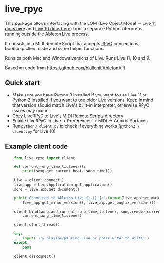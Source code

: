 
# live_rpyc

This package allows interfacing with the LOM (Live Object Model － [Live 11 docs here](https://structure-void.com/PythonLiveAPI_documentation/Live11.0.xml) and [Live 10 docs here](https://structure-void.com/PythonLiveAPI_documentation/Live10.1.19.xml)) from a separate Python interpreter running outside the Ableton Live process.

It consists in a MIDI Remote Script that accepts [RPyC](https://github.com/tomerfiliba/rpyc) connections, bootstrap client code and some helper functions.

Runs on both Mac and Windows versions of Live. Runs Live 11, 10 and 9.

Based on code from https://github.com/bkillenit/AbletonAPI


## Quick start

- Make sure you have Python 3 installed if you want to use Live 11 or Python 2 installed if you want to use older Live versions. Keep in mind that version should match Live's built-in interpreter, otherwise RPyC issues may occur.
- Copy LiveRPyC to Live's MIDI Remote Scripts directory
- Enable LiveRPyC in Live → Preferences → MIDI → Control Surfaces
- Run `python3 client.py` to check if everything works (`python2.7 client.py` for Live 10)


## Example client code

```Python
    from live_rpyc import client

    def current_song_time_listener():
        print(song.get_current_beats_song_time())

    Live = client.connect()
    live_app = Live.Application.get_application()
    song = live_app.get_document()

    print('Connected to Ableton Live {}.{}.{}'.format(live_app.get_major_version(),
        live_app.get_minor_version(), live_app.get_bugfix_version()))

    client.bind(song.add_current_song_time_listener, song.remove_current_song_time_listener,
        current_song_time_listener)

    client.start_thread()

    try:
        input('Try playing/pausing Live or press Enter to exit\n')
    except:
        pass

    client.disconnect()
```
